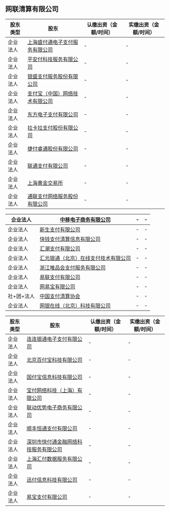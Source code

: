 

## 网联清算有限公司
| 股东类型 | 股东                                       | 认缴出资（金额/时间） | 实缴出资（金额/时间） |
| ---- | ---------------------------------------- | ----------- | ----------- |
| 企业法人 | [上海盛付通电子支付服务有限公司](http://www.qixin.com/company/aab04582-a27b-47f1-83a5-ca01918c6748) | -           | -           |
| 企业法人 | [平安付科技服务有限公司](http://www.qixin.com/company/c228e750-234d-4f79-8b81-71d110bb1881) | -           | -           |
| 企业法人 | [银盛支付服务股份有限公司](http://www.qixin.com/company/d227f6c6-85e0-403c-8d27-d65953afb579) | -           | -           |
| 企业法人 | [支付宝（中国）网络技术有限公司](http://www.qixin.com/company/65fdfb73-e0f8-4367-9c5c-a0ad4ac9124c) | -           | -           |
| 企业法人 | [东方电子支付有限公司](http://www.qixin.com/company/4f307b84-e6bb-4563-80fb-f8b8e6ea4d93) | -           | -           |
| 企业法人 | [拉卡拉支付股份有限公司](http://www.qixin.com/company/ceff5bfd-43ce-44dd-ba4d-29ed92fd1167) | -           | -           |
| 企业法人 | [捷付睿通股份有限公司](http://www.qixin.com/company/c4931a31-ffc8-413c-b7fd-ce190806246f) | -           | -           |
| 企业法人 | [联通支付有限公司](http://www.qixin.com/company/e14d5ad5-0a9d-4ef9-9d16-6324356fd2a8) | -           | -           |
| 企业法人 | [上海黄金交易所](http://www.qixin.com/company/eb11c929-9543-46cf-a3d8-6aed700a02fd) | -           | -           |
| 企业法人 | [通联支付网络服务股份有限公司](http://www.qixin.com/company/ead2a9c1-8a63-43d0-bc26-293d60388453) | -           | -           |

| 企业法人   | [中移电子商务有限公司](http://www.qixin.com/company/8558a414-4f8d-4ac8-b056-be7eed8cd737) | -    | -    |
| ------ | ---------------------------------------- | ---- | ---- |
| 企业法人   | [新生支付有限公司](http://www.qixin.com/company/300cd327-c39e-433b-93ff-962dffd73461) | -    | -    |
| 企业法人   | [快钱支付清算信息有限公司](http://www.qixin.com/company/e61f901d-8cba-4415-a12f-92e2eae69d82) | -    | -    |
| 企业法人   | [汇潮支付有限公司](http://www.qixin.com/company/dc562bb9-709a-4bb1-9b7e-b918a119d7eb) | -    | -    |
| 企业法人   | [汇元银通（北京）在线支付技术有限公司](http://www.qixin.com/company/b14be64b-d745-4fa2-99ca-fc8c07745f1b) | -    | -    |
| 企业法人   | [浙江唯品会支付服务有限公司](http://www.qixin.com/company/645ad0c7-812a-4a58-ad80-433388b4defd) | -    | -    |
| 企业法人   | [易联支付有限公司](http://www.qixin.com/company/06a4d780-9243-4f37-ad19-044a6448ff4d) | -    | -    |
| 企业法人   | [网易宝有限公司](http://www.qixin.com/company/c7a75b39-17b7-4b7b-982f-e6cd7517d55c) | -    | -    |
| 社+团+法人 | [中国支付清算协会](http://www.qixin.com/company/458c5462-b3cc-11e6-bdb4-00163e014a2c) | -    | -    |
| 企业法人   | [网银在线（北京）科技有限公司](http://www.qixin.com/company/4714bd7a-7753-4210-9e17-99516891e57b) | -    | -    |

| 股东类型 | 股东                                       | 认缴出资（金额/时间） | 实缴出资（金额/时间） |
| ---- | ---------------------------------------- | ----------- | ----------- |
| 企业法人 | [连连银通电子支付有限公司](http://www.qixin.com/company/53a9f66e-451a-479f-8c7c-d698ac8f982b) | -           | -           |
| 企业法人 | [北京百付宝科技有限公司](http://www.qixin.com/company/334bd03e-a39b-44c5-9286-3df94747daee) | -           | -           |
| 企业法人 | [国付宝信息科技有限公司](http://www.qixin.com/company/b54a1deb-72e9-412b-bd05-09d5facdf632) | -           | -           |
| 企业法人 | [宝付网络科技（上海）有限公司](http://www.qixin.com/company/07329fa1-34a8-4eb0-a5d8-f928deb07870) | -           | -           |
| 企业法人 | [联动优势电子商务有限公司](http://www.qixin.com/company/f333d723-1bcc-479d-ab81-fabbe7cd707b) | -           | -           |
| 企业法人 | [顺丰恒通支付有限公司](http://www.qixin.com/company/ba8d8f9d-a364-417d-b977-54d37b62e0e1) | -           | -           |
| 企业法人 | [深圳市快付通金融网络科技服务有限公司](http://www.qixin.com/company/cb46a0de-22a6-4b8d-8cef-9cf978ad394e) | -           | -           |
| 企业法人 | [上海汇付数据服务有限公司](http://www.qixin.com/company/5e8eb2a1-d041-4dda-a288-d049a6903939) | -           | -           |
| 企业法人 | [迅付信息科技有限公司](http://www.qixin.com/company/8032652b-77b3-447d-ac8d-b205ce915e20) | -           | -           |
| 企业法人 | [易宝支付有限公司](http://www.qixin.com/company/742ca4c8-924f-4281-b21c-97d483cd773a) | -           | -           |







